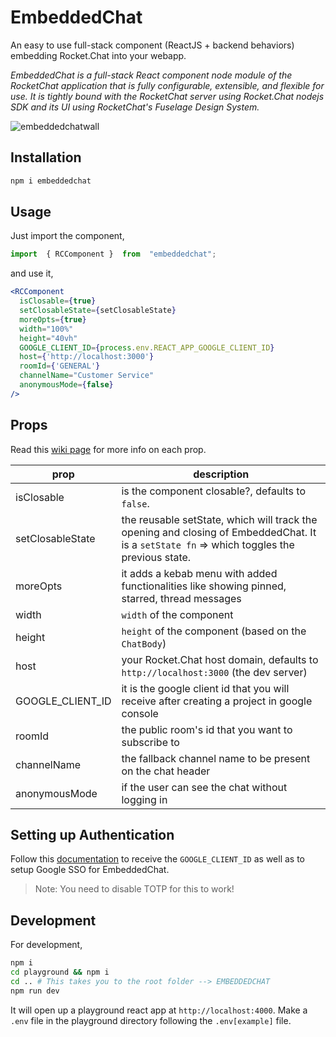 # EmbeddedChat

An easy to use full-stack component (ReactJS + backend behaviors) embedding Rocket.Chat into your webapp.

*EmbeddedChat is a full-stack React component node module of the RocketChat application that is fully configurable, extensible, and flexible for use. It is tightly bound with the RocketChat server using Rocket.Chat nodejs SDK and its UI using RocketChat's Fuselage Design System.*

![embeddedchatwall](https://user-images.githubusercontent.com/73601258/178119162-ecabb9b7-e3ae-4c70-8ab2-f6c02856f4c6.png)

## Installation

```bash
npm i embeddedchat
```

## Usage

Just import the component,

```javascript
import  { RCComponent }  from  "embeddedchat";
```

and use it,

```jsx
<RCComponent
  isClosable={true}
  setClosableState={setClosableState}
  moreOpts={true}
  width="100%"
  height="40vh"
  GOOGLE_CLIENT_ID={process.env.REACT_APP_GOOGLE_CLIENT_ID}
  host={'http://localhost:3000'}
  roomId={'GENERAL'}
  channelName="Customer Service"
  anonymousMode={false}
/>
```

## Props

Read this [wiki page](https://github.com/RocketChat/EmbeddedChat/wiki/Roots-of-EmbeddedChat) for more info on each prop.

|prop|description  |
|--|--|
|isClosable  | is the component closable?, defaults to `false`. |
|setClosableState | the reusable setState, which will track the opening and closing of EmbeddedChat. It is a `setState fn` => which toggles the previous state.|
|moreOpts | it adds a kebab menu with added functionalities like showing pinned, starred, thread messages |
| width| `width` of the component|
| height| `height` of the component (based on the `ChatBody`) |
|host | your Rocket.Chat host domain, defaults to `http://localhost:3000` (the dev server)|
|GOOGLE_CLIENT_ID | it is the google client id that you will receive after creating a project in google console|
|roomId | the public room's id that you want to subscribe to|
|channelName| the fallback channel name to be present on the chat header|
|anonymousMode | if the user can see the chat without logging in|

## Setting up Authentication

Follow this [documentation](https://docs.rocket.chat/guides/administration/admin-panel/settings/oauth/google-oauth-setup) to receive the `GOOGLE_CLIENT_ID` as well as to setup Google SSO for EmbeddedChat.

> Note: You need to disable TOTP for this to work!

## Development

For development,

```bash
npm i
cd playground && npm i
cd .. # This takes you to the root folder --> EMBEDDEDCHAT
npm run dev 
```

It will open up a playground react app at `http://localhost:4000`.
Make a `.env` file in the playground directory following the `.env[example]` file.
